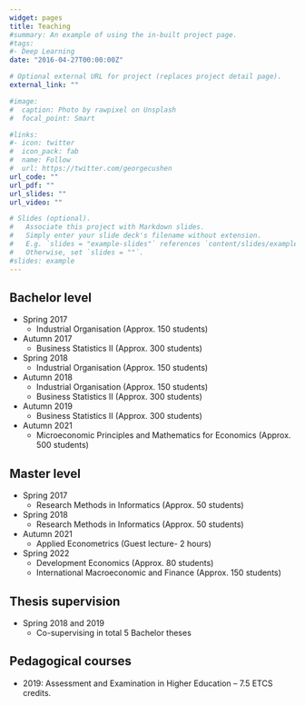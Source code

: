 ```yaml
---
widget: pages
title: Teaching
#summary: An example of using the in-built project page.
#tags:
#- Deep Learning
date: "2016-04-27T00:00:00Z"

# Optional external URL for project (replaces project detail page).
external_link: ""

#image:
#  caption: Photo by rawpixel on Unsplash
#  focal_point: Smart

#links:
#- icon: twitter
#  icon_pack: fab
#  name: Follow
#  url: https://twitter.com/georgecushen
url_code: ""
url_pdf: ""
url_slides: ""
url_video: ""

# Slides (optional).
#   Associate this project with Markdown slides.
#   Simply enter your slide deck's filename without extension.
#   E.g. `slides = "example-slides"` references `content/slides/example-slides.md`.
#   Otherwise, set `slides = ""`.
#slides: example
---
```

## Bachelor level
- Spring 2017
  - Industrial Organisation (Approx. 150 students)
- Autumn 2017
  - Business Statistics II (Approx. 300 students)  
- Spring 2018
  - Industrial Organisation (Approx. 150 students)
- Autumn 2018
  - Industrial Organisation (Approx. 150 students)
  - Business Statistics II (Approx. 300 students)
- Autumn 2019
  - Business Statistics II (Approx. 300 students)
- Autumn 2021
  - Microeconomic Principles and Mathematics for Economics (Approx. 500 students)
## Master level
- Spring 2017
  - Research Methods in Informatics (Approx. 50 students)
- Spring 2018
    - Research Methods in Informatics (Approx. 50 students)
- Autumn 2021
  - Applied Econometrics (Guest lecture- 2 hours)
- Spring 2022
  - Development Economics (Approx. 80 students)
  - International Macroeconomic and Finance (Approx. 150 students)
## Thesis supervision
- Spring 2018 and 2019
  - Co-supervising in total 5 Bachelor theses
## Pedagogical courses

- 2019: Assessment and Examination in Higher Education – 7.5 ETCS credits.
